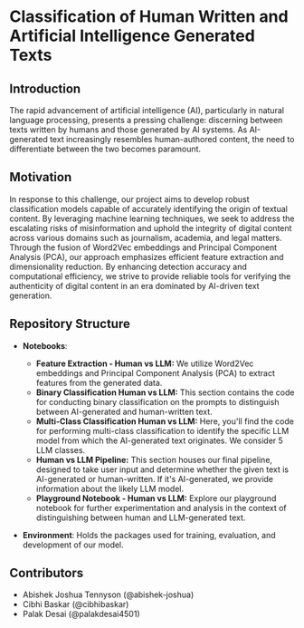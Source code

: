 # Classification of Human Written and Artificial Intelligence Generated Texts

## Introduction
The rapid advancement of artificial intelligence (AI), particularly in natural language processing, presents a pressing challenge: discerning between texts written by humans and those generated by AI systems. As AI-generated text increasingly resembles human-authored content, the need to differentiate between the two becomes paramount. 

## Motivation
In response to this challenge, our project aims to develop robust classification models capable of accurately identifying the origin of textual content. By leveraging machine learning techniques, we seek to address the escalating risks of misinformation and uphold the integrity of digital content across various domains such as journalism, academia, and legal matters. Through the fusion of Word2Vec embeddings and Principal Component Analysis (PCA), our approach emphasizes efficient feature extraction and dimensionality reduction. By enhancing detection accuracy and computational efficiency, we strive to provide reliable tools for verifying the authenticity of digital content in an era dominated by AI-driven text generation.

## Repository Structure
- **Notebooks**:
  - **Feature Extraction - Human vs LLM:** We utilize Word2Vec embeddings and Principal Component Analysis (PCA) to extract features from the generated data.
  - **Binary Classification Human vs LLM:** This section contains the code for conducting binary classification on the prompts to distinguish between AI-generated and human-written text.
  - **Multi-Class Classification Human vs LLM:** Here, you'll find the code for performing multi-class classification to identify the specific LLM model from which the AI-generated text originates. We consider 5 LLM classes.
  - **Human vs LLM Pipeline:** This section houses our final pipeline, designed to take user input and determine whether the given text is AI-generated or human-written. If it's AI-generated, we provide information about the likely LLM model.
  - **Playground Notebook - Human vs LLM:** Explore our playground notebook for further experimentation and analysis in the context of distinguishing between human and LLM-generated text.
  
- **Environment**:
  Holds the packages used for training, evaluation, and development of our model.

## Contributors
- Abishek Joshua Tennyson (@abishek-joshua)
- Cibhi Baskar (@cibhibaskar)
- Palak Desai (@palakdesai4501)
